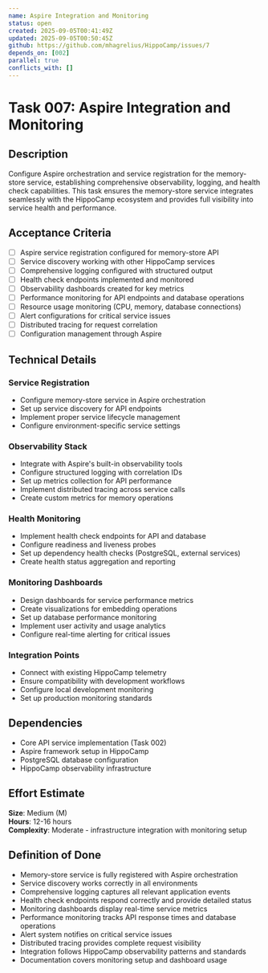 ```yaml
---
name: Aspire Integration and Monitoring
status: open
created: 2025-09-05T00:41:49Z
updated: 2025-09-05T00:50:45Z
github: https://github.com/mhagrelius/HippoCamp/issues/7
depends_on: [002]
parallel: true
conflicts_with: []
---
```


# Task 007: Aspire Integration and Monitoring

## Description
Configure Aspire orchestration and service registration for the memory-store service, establishing comprehensive observability, logging, and health check capabilities. This task ensures the memory-store service integrates seamlessly with the HippoCamp ecosystem and provides full visibility into service health and performance.

## Acceptance Criteria
- [ ] Aspire service registration configured for memory-store API
- [ ] Service discovery working with other HippoCamp services
- [ ] Comprehensive logging configured with structured output
- [ ] Health check endpoints implemented and monitored
- [ ] Observability dashboards created for key metrics
- [ ] Performance monitoring for API endpoints and database operations
- [ ] Resource usage monitoring (CPU, memory, database connections)
- [ ] Alert configurations for critical service issues
- [ ] Distributed tracing for request correlation
- [ ] Configuration management through Aspire

## Technical Details

### Service Registration
- Configure memory-store service in Aspire orchestration
- Set up service discovery for API endpoints
- Implement proper service lifecycle management
- Configure environment-specific service settings

### Observability Stack
- Integrate with Aspire's built-in observability tools
- Configure structured logging with correlation IDs
- Set up metrics collection for API performance
- Implement distributed tracing across service calls
- Create custom metrics for memory operations

### Health Monitoring
- Implement health check endpoints for API and database
- Configure readiness and liveness probes
- Set up dependency health checks (PostgreSQL, external services)
- Create health status aggregation and reporting

### Monitoring Dashboards
- Design dashboards for service performance metrics
- Create visualizations for embedding operations
- Set up database performance monitoring
- Implement user activity and usage analytics
- Configure real-time alerting for critical issues

### Integration Points
- Connect with existing HippoCamp telemetry
- Ensure compatibility with development workflows
- Configure local development monitoring
- Set up production monitoring standards

## Dependencies
- Core API service implementation (Task 002)
- Aspire framework setup in HippoCamp
- PostgreSQL database configuration
- HippoCamp observability infrastructure

## Effort Estimate
**Size**: Medium (M)  
**Hours**: 12-16 hours  
**Complexity**: Moderate - infrastructure integration with monitoring setup

## Definition of Done
- Memory-store service is fully registered with Aspire orchestration
- Service discovery works correctly in all environments
- Comprehensive logging captures all relevant application events
- Health check endpoints respond correctly and provide detailed status
- Monitoring dashboards display real-time service metrics
- Performance monitoring tracks API response times and database operations
- Alert system notifies on critical service issues
- Distributed tracing provides complete request visibility
- Integration follows HippoCamp observability patterns and standards
- Documentation covers monitoring setup and dashboard usage
